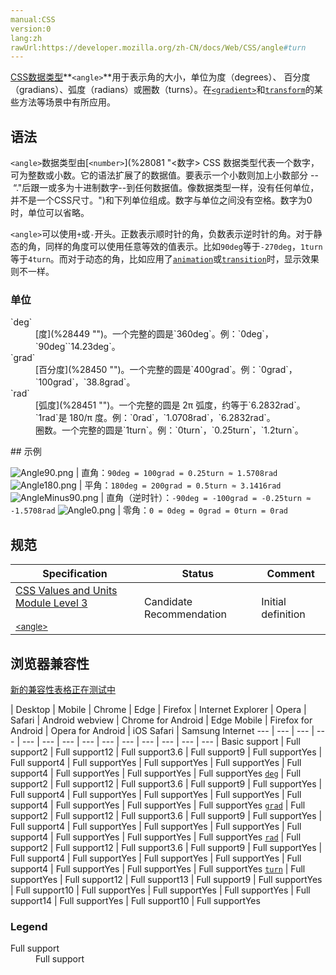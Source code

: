 ```yaml
---
manual:CSS
version:0
lang:zh
rawUrl:https://developer.mozilla.org/zh-CN/docs/Web/CSS/angle#turn
---
```






[CSS](%28448 "CSS")[数据类型](%27787 "")**`<angle>`**用于表示角的大小，单位为度（degrees）、 百分度（gradians）、弧度（radians）或圈数（turns）。在[`<gradient>`](%27975 "<gradient> 数据类型由下列函数定义。")和[`transform`](%28231 "")的某些方法等场景中有所应用。


## 语法<a name="语法"></a>


`<angle>`数据类型由[`<number>`](%28081 "<数字> CSS 数据类型代表一个数字，可为整数或小数。它的语法扩展了<integer>的数据值。要表示一个小数则加上小数部分 -- “."后跟一或多为十进制数字--到任何<integer>数据值。像<integer>数据类型一样，<number>没有任何单位，并不是一个CSS尺寸。")和下列单位组成。数字与单位之间没有空格。数字为0时，单位可以省略。



`<angle>`可以使用`+`或`-`开头。正数表示顺时针的角，负数表示逆时针的角。对于静态的角，同样的角度可以使用任意等效的值表示。比如`90deg`等于`-270deg`，`1turn`等于`4turn`。而对于动态的角，比如应用了[`animation`](%3572 "CSS animation属性是如下属性的一个简写属性形式: animation-name, animation-duration, animation-timing-function, animation-delay, animation-iteration-count, animation-direction 和 animation-fill-mode.")或[`transition`](%19195 "transition CSS 属性是一个简写属性，用于 transition-property, transition-duration, transition-timing-function, 和 transition-delay。")时，显示效果则不一样。


### 单位<a name="单位"></a>
<dl><dt id=''>`deg`</dt><dd>[度](%28449 "")。一个完整的圆是`360deg`。例：`0deg`，`90deg``14.23deg`。</dd><dt id=''>`grad`</dt><dd>[百分度](%28450 "")。一个完整的圆是`400grad`。例：`0grad`，`100grad`，`38.8grad`。</dd><dt id=''>`rad`</dt><dd>[弧度](%28451 "")。一个完整的圆是 2π 弧度，约等于`6.2832rad`。`1rad`是 180/π 度。例：`0rad`，`1.0708rad`，`6.2832rad`。</dd><dt id=''></dt><dd>圈数。一个完整的圆是`1turn`。例：`0turn`，`0.25turn`，`1.2turn`。</dd></dl>
## 示例<a name="Examples"></a>

![Angle90.png](%28452 "") | 直角：`90deg = 100grad = 0.25turn ≈ 1.5708rad` 
![Angle180.png](%28453 "") | 平角：`180deg = 200grad = 0.5turn ≈ 3.1416rad` 
![AngleMinus90.png](%28454 "") | 直角（逆时针）：`-90deg = -100grad = -0.25turn ≈ -1.5708rad` 
![Angle0.png](%28455 "") | 零角：`0 = 0deg = 0grad = 0turn = 0rad` 


## 规范<a name="Specifications"></a>

Specification | Status | Comment 
 ---  |  ---  |  ---  | 
[CSS Values and Units Module Level 3<br></br><small>&lt;angle&gt;</small>](%28456 "") | Candidate Recommendation | Initial definition 


## 浏览器兼容性<a name="浏览器兼容性"></a>
[新的兼容性表格正在测试中<i></i>](%3360 "")

 | <abbr>Desktop<i></i></abbr> | <abbr>Mobile<i></i></abbr> 
 | <abbr>Chrome<i></i></abbr> | <abbr>Edge<i></i></abbr> | <abbr>Firefox<i></i></abbr> | <abbr>Internet Explorer<i></i></abbr> | <abbr>Opera<i></i></abbr> | <abbr>Safari<i></i></abbr> | <abbr>Android webview<i></i></abbr> | <abbr>Chrome for Android<i></i></abbr> | <abbr>Edge Mobile<i></i></abbr> | <abbr>Firefox for Android<i></i></abbr> | <abbr>Opera for Android<i></i></abbr> | <abbr>iOS Safari<i></i></abbr> | <abbr>Samsung Internet<i></i></abbr> 
 ---  |  ---  |  ---  |  ---  |  ---  |  ---  |  ---  |  ---  |  ---  |  ---  |  ---  |  ---  |  ---  |  ---  | 
Basic support | <abbr>Full support</abbr>2 | <abbr>Full support</abbr>12 | <abbr>Full support</abbr>3.6 | <abbr>Full support</abbr>9 | <abbr>Full support</abbr>Yes | <abbr>Full support</abbr>4 | <abbr>Full support</abbr>Yes | <abbr>Full support</abbr>Yes | <abbr>Full support</abbr>Yes | <abbr>Full support</abbr>4 | <abbr>Full support</abbr>Yes | <abbr>Full support</abbr>Yes | <abbr>Full support</abbr>Yes 
[`deg`](%28457 "") | <abbr>Full support</abbr>2 | <abbr>Full support</abbr>12 | <abbr>Full support</abbr>3.6 | <abbr>Full support</abbr>9 | <abbr>Full support</abbr>Yes | <abbr>Full support</abbr>4 | <abbr>Full support</abbr>Yes | <abbr>Full support</abbr>Yes | <abbr>Full support</abbr>Yes | <abbr>Full support</abbr>4 | <abbr>Full support</abbr>Yes | <abbr>Full support</abbr>Yes | <abbr>Full support</abbr>Yes 
[`grad`](%28458 "") | <abbr>Full support</abbr>2 | <abbr>Full support</abbr>12 | <abbr>Full support</abbr>3.6 | <abbr>Full support</abbr>9 | <abbr>Full support</abbr>Yes | <abbr>Full support</abbr>4 | <abbr>Full support</abbr>Yes | <abbr>Full support</abbr>Yes | <abbr>Full support</abbr>Yes | <abbr>Full support</abbr>4 | <abbr>Full support</abbr>Yes | <abbr>Full support</abbr>Yes | <abbr>Full support</abbr>Yes 
[`rad`](%28459 "") | <abbr>Full support</abbr>2 | <abbr>Full support</abbr>12 | <abbr>Full support</abbr>3.6 | <abbr>Full support</abbr>9 | <abbr>Full support</abbr>Yes | <abbr>Full support</abbr>4 | <abbr>Full support</abbr>Yes | <abbr>Full support</abbr>Yes | <abbr>Full support</abbr>Yes | <abbr>Full support</abbr>4 | <abbr>Full support</abbr>Yes | <abbr>Full support</abbr>Yes | <abbr>Full support</abbr>Yes 
[`turn`](%28460 "") | <abbr>Full support</abbr>Yes | <abbr>Full support</abbr>12 | <abbr>Full support</abbr>13 | <abbr>Full support</abbr>9 | <abbr>Full support</abbr>Yes | <abbr>Full support</abbr>10 | <abbr>Full support</abbr>Yes | <abbr>Full support</abbr>Yes | <abbr>Full support</abbr>Yes | <abbr>Full support</abbr>14 | <abbr>Full support</abbr>Yes | <abbr>Full support</abbr>10 | <abbr>Full support</abbr>Yes 


### Legend<a name="Legend"></a>
<dl><dt id=''><abbr>Full support</abbr></dt><dd>Full support</dd></dl>




